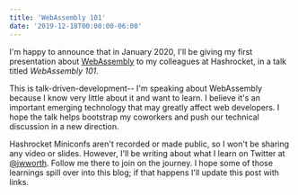 ```yaml
---
title: 'WebAssembly 101'
date: '2019-12-18T00:00:00-06:00'
---
```


I'm happy to announce that in January 2020, I'll be giving my first
presentation about [WebAssembly](https://webassembly.org/) to my colleagues at
Hashrocket, in a talk titled *WebAssembly 101*.

This is talk-driven-development-- I'm speaking about WebAssembly
because I know very little about it and want to learn. I believe it's an
important emerging technology that may greatly affect web developers. I hope
the talk helps bootstrap my coworkers and push our technical discussion in a
new direction.

Hashrocket Miniconfs aren't recorded or made public, so I won't be sharing any
video or slides. However, I'll be writing about what I learn on Twitter at
[@jwworth](https://twitter.com/jwworth). Follow me there to join on the
journey. I hope some of those learnings spill over into this blog; if that
happens I'll update this post with links.
